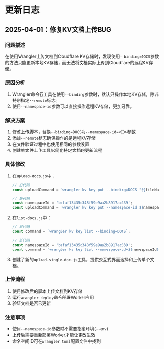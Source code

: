 # 更新日志

## 2025-04-01：修复KV文档上传BUG

### 问题描述
在使用Wrangler上传文档到Cloudflare KV存储时，发现使用`--binding=DOCS`参数的方法只能更新本地KV存储，而无法将文档实际上传到Cloudflare的远程KV存储。

### 原因分析
1. Wrangler命令行工具在使用`--binding`参数时，默认只操作本地KV存储，除非特别指定`--remote`标志。
2. 使用`--namespace-id`参数可以直接操作远程KV存储，更加可靠。

### 解决方案
1. 修改上传脚本，替换`--binding=DOCS`为`--namespace-id=<ID>`参数
2. 添加`--remote`标志确保操作的是远程KV存储
3. 在文件验证过程中也使用相同的参数设置
4. 创建单文件上传工具以简化特定文档的更新流程

### 具体修改
1. 在`upload-docs.js`中：
   ```javascript
   // 旧代码
   const uploadCommand = `wrangler kv key put --binding=DOCS "${fileName}" --path="${filePath}"`;
   
   // 新代码
   const namespaceId = 'bafaf13435d348f59e9aa2b8917ac339';
   const uploadCommand = `wrangler kv key put --namespace-id ${namespaceId} "${fileName}" --path="${filePath}" --remote`;
   ```

2. 在`list-docs.js`中：
   ```javascript
   // 旧代码
   const command = `wrangler kv key list --binding=DOCS`;
   
   // 新代码
   const namespaceId = 'bafaf13435d348f59e9aa2b8917ac339';
   const command = `wrangler kv key list --namespace-id=${namespaceId} --remote`;
   ```

3. 创建了新的`upload-single-doc.js`工具，提供交互式界面选择和上传单个文档。

### 上传流程
1. 使用修改后的脚本上传文档到KV存储
2. 运行`wrangler deploy`命令部署Worker应用
3. 验证文档是否已更新

### 注意事项
- 使用`--namespace-id`参数时不需要指定环境(`--env`)
- 上传后需要重新部署Worker才能让更改生效
- 命名空间ID可在`wrangler.toml`配置文件中找到 